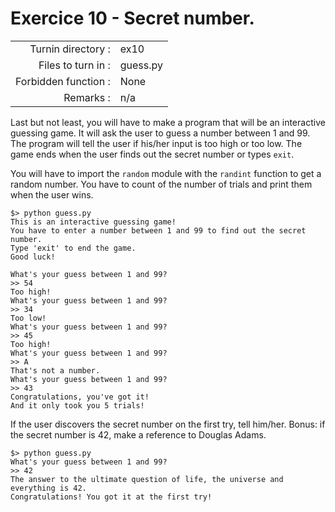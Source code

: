 # Exercice 10 - Secret number.

|                         |                    |
| -----------------------:| ------------------ |
|   Turnin directory :    |  ex10              |
|   Files to turn in :    |  guess.py          |
|   Forbidden function :  |  None              |
|   Remarks :             |  n/a               |

Last but not least, you will have to make a program that will be an interactive guessing game. It will ask the user to guess a number between 1 and 99. The program will tell the user if his/her input is too high or too low. The game ends when the user finds out the secret number or types `exit`.

You will have to import the `random` module with the `randint` function to get a random number. 
You have to count of the number of trials and print them when the user wins.


```console
$> python guess.py
This is an interactive guessing game!
You have to enter a number between 1 and 99 to find out the secret number.
Type 'exit' to end the game.
Good luck!

What's your guess between 1 and 99?
>> 54
Too high!
What's your guess between 1 and 99?
>> 34
Too low!
What's your guess between 1 and 99?
>> 45
Too high!
What's your guess between 1 and 99?
>> A
That's not a number.
What's your guess between 1 and 99?
>> 43
Congratulations, you've got it!
And it only took you 5 trials!
```

If the user discovers the secret number on the first try, tell him/her.
Bonus: if the secret number is 42, make a reference to Douglas Adams.

```console
$> python guess.py
What's your guess between 1 and 99?
>> 42
The answer to the ultimate question of life, the universe and everything is 42.
Congratulations! You got it at the first try!
```

